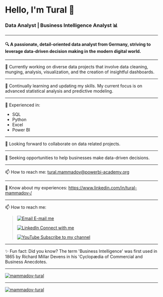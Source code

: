 # Hello, I'm Tural 👋

### Data Analyst | Business Intelligence Analyst 📊

---

#### 🔍 A passionate, detail-oriented data analyst from Germany, striving to leverage data-driven decision making in the modern digital world.

---

🔭 Currently working on diverse data projects that involve data cleaning, munging, analysis, visualization, and the creation of insightful dashboards.

---

🌱 Continually learning and updating my skills. My current focus is on advanced statistical analysis and predictive modeling.

---

💼 Experienced in:

- SQL
- Python
- Excel
- Power BI
---

👯 Looking forward to collaborate on data related projects.

---

🤔 Seeking opportunities to help businesses make data-driven decisions.

---

📫 How to reach me: tural.mammadov@powerbi-academy.org

---

📄 Know about my experiences: https://www.linkedin.com/in/tural-mammadov-/

---

📫 How to reach me:

> [![Email](https://img.icons8.com/color/24/000000/gmail.png) E-mail me](mailto:tural.mammadov@powerbi-academy.org)
>
> [![LinkedIn](https://img.icons8.com/color/24/000000/linkedin.png) Connect with me](https://www.linkedin.com/in/tural-mammadov/)
>
> [![YouTube](https://img.icons8.com/color/24/000000/youtube-play.png) Subscribe to my channel](https://www.youtube.com/@bidetective)

---

✨ Fun fact: Did you know? The term 'Business Intelligence' was first used in 1865 by Richard Millar Devens in his 'Cyclopædia of Commercial and Business Anecdotes.

---

[![mammadov-tural](https://github-readme-stats.vercel.app/api/top-langs/?username=yourusername&layout=compact)](https://github.com/yourusername/github-readme-stats)

---

[![mammadov-tural](https://github-readme-stats.vercel.app/api?username=yourusername)](https://github.com/yourusername/github-readme-stats)

